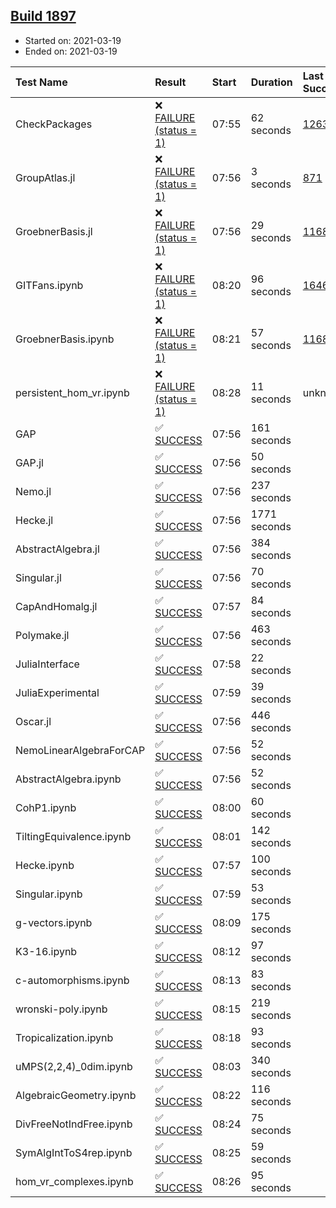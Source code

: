 ## [Build 1897](https://oscarci.mathematik.uni-kl.de/job/oscar-stable/1897/)

* Started on: 2021-03-19
* Ended on: 2021-03-19

| Test Name    | Result | Start | Duration | Last Success | First Failure |
|:-------------|:-------|:------|:---------|:-------------|:--------------|
| CheckPackages | ❌ [FAILURE (status = 1)](https://oscarci.mathematik.uni-kl.de/job/oscar-stable/1897/artifact/logs/build-1897/CheckPackages.log) | 07:55 | 62 seconds | [1263](https://oscarci.mathematik.uni-kl.de/job/oscar-stable/1263/) | [1264](https://oscarci.mathematik.uni-kl.de/job/oscar-stable/1264/) |
| GroupAtlas.jl | ❌ [FAILURE (status = 1)](https://oscarci.mathematik.uni-kl.de/job/oscar-stable/1897/artifact/logs/build-1897/GroupAtlas.jl.log) | 07:56 | 3 seconds | [871](https://oscarci.mathematik.uni-kl.de/job/oscar-stable/871/) | [872](https://oscarci.mathematik.uni-kl.de/job/oscar-stable/872/) |
| GroebnerBasis.jl | ❌ [FAILURE (status = 1)](https://oscarci.mathematik.uni-kl.de/job/oscar-stable/1897/artifact/logs/build-1897/GroebnerBasis.jl.log) | 07:56 | 29 seconds | [1168](https://oscarci.mathematik.uni-kl.de/job/oscar-stable/1168/) | [1169](https://oscarci.mathematik.uni-kl.de/job/oscar-stable/1169/) |
| GITFans.ipynb | ❌ [FAILURE (status = 1)](https://oscarci.mathematik.uni-kl.de/job/oscar-stable/1897/artifact/logs/build-1897/GITFans.ipynb.log) | 08:20 | 96 seconds | [1646](https://oscarci.mathematik.uni-kl.de/job/oscar-stable/1646/) | [1647](https://oscarci.mathematik.uni-kl.de/job/oscar-stable/1647/) |
| GroebnerBasis.ipynb | ❌ [FAILURE (status = 1)](https://oscarci.mathematik.uni-kl.de/job/oscar-stable/1897/artifact/logs/build-1897/GroebnerBasis.ipynb.log) | 08:21 | 57 seconds | [1168](https://oscarci.mathematik.uni-kl.de/job/oscar-stable/1168/) | [1169](https://oscarci.mathematik.uni-kl.de/job/oscar-stable/1169/) |
| persistent_hom_vr.ipynb | ❌ [FAILURE (status = 1)](https://oscarci.mathematik.uni-kl.de/job/oscar-stable/1897/artifact/logs/build-1897/persistent_hom_vr.ipynb.log) | 08:28 | 11 seconds | unknown | unknown |
| GAP | ✅ [SUCCESS](https://oscarci.mathematik.uni-kl.de/job/oscar-stable/1897/artifact/logs/build-1897/GAP.log) | 07:56 | 161 seconds |  |  |
| GAP.jl | ✅ [SUCCESS](https://oscarci.mathematik.uni-kl.de/job/oscar-stable/1897/artifact/logs/build-1897/GAP.jl.log) | 07:56 | 50 seconds |  |  |
| Nemo.jl | ✅ [SUCCESS](https://oscarci.mathematik.uni-kl.de/job/oscar-stable/1897/artifact/logs/build-1897/Nemo.jl.log) | 07:56 | 237 seconds |  |  |
| Hecke.jl | ✅ [SUCCESS](https://oscarci.mathematik.uni-kl.de/job/oscar-stable/1897/artifact/logs/build-1897/Hecke.jl.log) | 07:56 | 1771 seconds |  |  |
| AbstractAlgebra.jl | ✅ [SUCCESS](https://oscarci.mathematik.uni-kl.de/job/oscar-stable/1897/artifact/logs/build-1897/AbstractAlgebra.jl.log) | 07:56 | 384 seconds |  |  |
| Singular.jl | ✅ [SUCCESS](https://oscarci.mathematik.uni-kl.de/job/oscar-stable/1897/artifact/logs/build-1897/Singular.jl.log) | 07:56 | 70 seconds |  |  |
| CapAndHomalg.jl | ✅ [SUCCESS](https://oscarci.mathematik.uni-kl.de/job/oscar-stable/1897/artifact/logs/build-1897/CapAndHomalg.jl.log) | 07:57 | 84 seconds |  |  |
| Polymake.jl | ✅ [SUCCESS](https://oscarci.mathematik.uni-kl.de/job/oscar-stable/1897/artifact/logs/build-1897/Polymake.jl.log) | 07:56 | 463 seconds |  |  |
| JuliaInterface | ✅ [SUCCESS](https://oscarci.mathematik.uni-kl.de/job/oscar-stable/1897/artifact/logs/build-1897/JuliaInterface.log) | 07:58 | 22 seconds |  |  |
| JuliaExperimental | ✅ [SUCCESS](https://oscarci.mathematik.uni-kl.de/job/oscar-stable/1897/artifact/logs/build-1897/JuliaExperimental.log) | 07:59 | 39 seconds |  |  |
| Oscar.jl | ✅ [SUCCESS](https://oscarci.mathematik.uni-kl.de/job/oscar-stable/1897/artifact/logs/build-1897/Oscar.jl.log) | 07:56 | 446 seconds |  |  |
| NemoLinearAlgebraForCAP | ✅ [SUCCESS](https://oscarci.mathematik.uni-kl.de/job/oscar-stable/1897/artifact/logs/build-1897/NemoLinearAlgebraForCAP.log) | 07:56 | 52 seconds |  |  |
| AbstractAlgebra.ipynb | ✅ [SUCCESS](https://oscarci.mathematik.uni-kl.de/job/oscar-stable/1897/artifact/logs/build-1897/AbstractAlgebra.ipynb.log) | 07:56 | 52 seconds |  |  |
| CohP1.ipynb | ✅ [SUCCESS](https://oscarci.mathematik.uni-kl.de/job/oscar-stable/1897/artifact/logs/build-1897/CohP1.ipynb.log) | 08:00 | 60 seconds |  |  |
| TiltingEquivalence.ipynb | ✅ [SUCCESS](https://oscarci.mathematik.uni-kl.de/job/oscar-stable/1897/artifact/logs/build-1897/TiltingEquivalence.ipynb.log) | 08:01 | 142 seconds |  |  |
| Hecke.ipynb | ✅ [SUCCESS](https://oscarci.mathematik.uni-kl.de/job/oscar-stable/1897/artifact/logs/build-1897/Hecke.ipynb.log) | 07:57 | 100 seconds |  |  |
| Singular.ipynb | ✅ [SUCCESS](https://oscarci.mathematik.uni-kl.de/job/oscar-stable/1897/artifact/logs/build-1897/Singular.ipynb.log) | 07:59 | 53 seconds |  |  |
| g-vectors.ipynb | ✅ [SUCCESS](https://oscarci.mathematik.uni-kl.de/job/oscar-stable/1897/artifact/logs/build-1897/g-vectors.ipynb.log) | 08:09 | 175 seconds |  |  |
| K3-16.ipynb | ✅ [SUCCESS](https://oscarci.mathematik.uni-kl.de/job/oscar-stable/1897/artifact/logs/build-1897/K3-16.ipynb.log) | 08:12 | 97 seconds |  |  |
| c-automorphisms.ipynb | ✅ [SUCCESS](https://oscarci.mathematik.uni-kl.de/job/oscar-stable/1897/artifact/logs/build-1897/c-automorphisms.ipynb.log) | 08:13 | 83 seconds |  |  |
| wronski-poly.ipynb | ✅ [SUCCESS](https://oscarci.mathematik.uni-kl.de/job/oscar-stable/1897/artifact/logs/build-1897/wronski-poly.ipynb.log) | 08:15 | 219 seconds |  |  |
| Tropicalization.ipynb | ✅ [SUCCESS](https://oscarci.mathematik.uni-kl.de/job/oscar-stable/1897/artifact/logs/build-1897/Tropicalization.ipynb.log) | 08:18 | 93 seconds |  |  |
| uMPS(2,2,4)_0dim.ipynb | ✅ [SUCCESS](https://oscarci.mathematik.uni-kl.de/job/oscar-stable/1897/artifact/logs/build-1897/uMPS-2-2-4-_0dim.ipynb.log) | 08:03 | 340 seconds |  |  |
| AlgebraicGeometry.ipynb | ✅ [SUCCESS](https://oscarci.mathematik.uni-kl.de/job/oscar-stable/1897/artifact/logs/build-1897/AlgebraicGeometry.ipynb.log) | 08:22 | 116 seconds |  |  |
| DivFreeNotIndFree.ipynb | ✅ [SUCCESS](https://oscarci.mathematik.uni-kl.de/job/oscar-stable/1897/artifact/logs/build-1897/DivFreeNotIndFree.ipynb.log) | 08:24 | 75 seconds |  |  |
| SymAlgIntToS4rep.ipynb | ✅ [SUCCESS](https://oscarci.mathematik.uni-kl.de/job/oscar-stable/1897/artifact/logs/build-1897/SymAlgIntToS4rep.ipynb.log) | 08:25 | 59 seconds |  |  |
| hom_vr_complexes.ipynb | ✅ [SUCCESS](https://oscarci.mathematik.uni-kl.de/job/oscar-stable/1897/artifact/logs/build-1897/hom_vr_complexes.ipynb.log) | 08:26 | 95 seconds |  |  |
